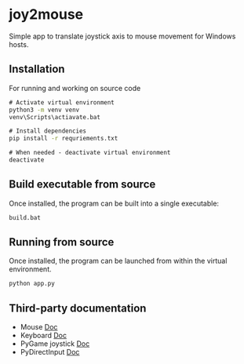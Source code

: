 # joy2mouse
Simple app to translate joystick axis to mouse movement for Windows hosts.

## Installation
For running and working on source code
```cmd
# Activate virtual environment
python3 -m venv venv
venv\Scripts\actiavate.bat

# Install dependencies
pip install -r requriements.txt

# When needed - deactivate virtual environment
deactivate
```

## Build executable from source
Once installed, the program can be built into a single executable:
```cmd
build.bat
```

## Running from source
Once installed, the program can be launched from within the virtual environment.
```cmd
python app.py
```

## Third-party documentation
- Mouse [Doc](https://github.com/boppreh/mouse)
- Keyboard [Doc](https://github.com/boppreh/keyboard)
- PyGame joystick [Doc](https://www.pygame.org/docs/ref/joystick.html)
- PyDirectInput [Doc](https://github.com/learncodebygaming/pydirectinput)